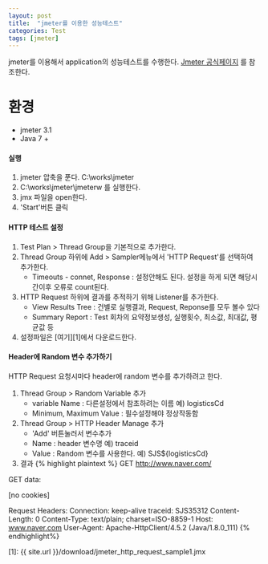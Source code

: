 ```yaml
---
layout: post
title:  "jmeter를 이용한 성능테스트"
categories: Test
tags: [jmeter]
---
```

jmeter를 이용해서 application의 성능테스트를 수행한다.
[Jmeter  공식페이지][jemeter 공식] 를 참조한다.



# 환경
* jmeter 3.1
* Java 7 +

####  실행
1. jmeter 압축을 푼다. C:\works\jmeter
2. C:\works\jmeter\jmeterw 를 실행한다.
3. jmx 파일을  open한다.
4. 'Start'버튼 클릭

#### HTTP 테스트 설정
1. Test Plan > Thread Group을 기본적으로 추가한다.
2. Thread Group 하위에  Add > Sampler메뉴에서 'HTTP Request'를 선택하여 추가한다.
	* Timeouts - connet, Response :  설정안해도 된다. 설정을 하게 되면 해당시간이후 오류로 count된다.
3.  HTTP Request 하위에 결과를 추적하기 위해 Listener를 추가한다.
	* View Results Tree : 건별로 실행결과, Request, Reponse를 모두 볼수 있다
	* Summary Report : Test 회차의 요약정보생성, 실행횟수, 최소값, 최대값, 평균값 등
4. 설정파일은 [여기][1]에서 다운로드한다.

####  Header에 Random  변수 추가하기
HTTP Request 요청시마다 header에 random 변수를 추가하려고 한다.

1. Thread Group > Random Variable 추가
	* variable Name : 다른설정에서 참초하려는 이름 예) logisticsCd
	* Minimum, Maximum Value : 필수설정해야 정상작동함
2.  Thread Group > HTTP Header Manage 추가
	* 'Add' 버튼눌러서 변수추가
	* Name : header 변수명 예) traceid
	* Value : Random 변수를 사용한다. 예) SJS${logisticsCd}
3. 결과
{% highlight plaintext %}
GET http://www.naver.com/

GET data:


[no cookies]

Request Headers:
Connection: keep-alive
traceid: SJS35312
Content-Length: 0
Content-Type: text/plain; charset=ISO-8859-1
Host: www.naver.com
User-Agent: Apache-HttpClient/4.5.2 (Java/1.8.0_111)
{% endhighlight%}
	

[jemeter 공식]: http://jmeter.apache.org/
[1]: {{ site.url }}/download/jmeter_http_request_sample1.jmx

